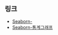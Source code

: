 ## 링크

- [Seaborn-](https://colab.research.google.com/github/teddylee777/code-challenge/blob/main/03-Visualization/03-Visualization-Seaborn-(%EC%8B%A4%EC%8A%B5).ipynb)
- [Seaborn-통계그래프](https://colab.research.google.com/github/teddylee777/code-challenge/blob/main/03-Visualization/04-Visualization-Seaborn-%ED%86%B5%EA%B3%84%EA%B7%B8%EB%9E%98%ED%94%84-(%EC%8B%A4%EC%8A%B5).ipynb)
